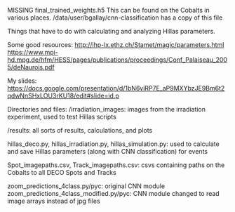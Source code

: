 MISSING final_trained_weights.h5
This can be found on the Cobalts in various places. /data/user/bgallay/cnn-classification has a copy of this file

Things that have to do with calculating and analyzing Hillas parameters. 

Some good resources:
  http://ihp-lx.ethz.ch/Stamet/magic/parameters.html
  https://www.mpi-hd.mpg.de/hfm/HESS/pages/publications/proceedings/Conf_Palaiseau_2005/deNaurois.pdf
  
My slides: https://docs.google.com/presentation/d/1bN6viRP7E_aP9MXYbzJE9Bm6t2qdwNnSHxLOU3rKU18/edit#slide=id.p

Directories and files:
/irradiation_images: images from the irradiation experiment, used to test Hillas scripts

/results: all sorts of results, calculations, and plots

hillas_deco.py, hillas_irradiation.py, hillas_simulation.py: used to calculate and save Hillas parameters (along with CNN classification) for events

Spot_imagepaths.csv, Track_imagepaths.csv: csvs containing paths on the Cobalts to all DECO Spots and Tracks

zoom_predictions_4class.py/pyc: original CNN module
zoom_predictions_4class_modified.py/pyc: CNN module changed to read image arrays instead of jpg files


